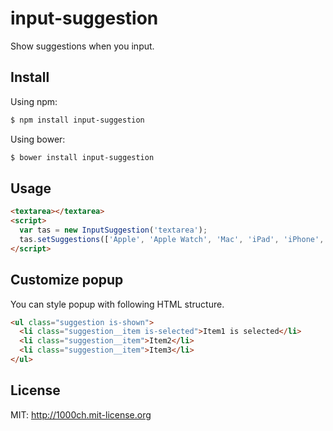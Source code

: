 # input-suggestion

Show suggestions when you input.

## Install

Using npm:

```sh
$ npm install input-suggestion
```

Using bower:

```sh
$ bower install input-suggestion
```

## Usage

```html
<textarea></textarea>
<script>
  var tas = new InputSuggestion('textarea');
  tas.setSuggestions(['Apple', 'Apple Watch', 'Mac', 'iPad', 'iPhone', 'iPod', 'iPod Touch']);
</script>
```

## Customize popup

You can style popup with following HTML structure.

```html
<ul class="suggestion is-shown">
  <li class="suggestion__item is-selected">Item1 is selected</li>
  <li class="suggestion__item">Item2</li>
  <li class="suggestion__item">Item3</li>
</ul>
```

## License

MIT: http://1000ch.mit-license.org
